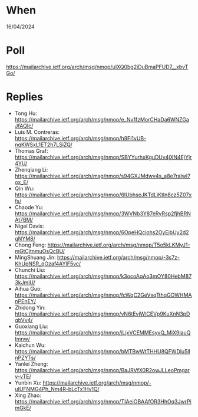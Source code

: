 # When

16/04/2024

# Poll

https://mailarchive.ietf.org/arch/msg/nmop/uIXQ0bg2iDuBmaPFUD7__xbvTGo/

# Replies

* Tong Hu: https://mailarchive.ietf.org/arch/msg/nmop/e_Nv1fzMorCHaDa6WNZGaJfAQIc/
* Luis M. Contreras: https://mailarchive.ietf.org/arch/msg/nmop/h9Fi1vUB-nqKWSxL1ET2h7LSiZQ/
* Thomas Graf: https://mailarchive.ietf.org/arch/msg/nmop/SBYYurhxKguDUv4jXN4EjYjr4YU/
* Zhenqiang Li: https://mailarchive.ietf.org/arch/msg/nmop/s94GXJMdwv4s_a8e7raIwI7ox_E/
* Qin Wu: https://mailarchive.ietf.org/arch/msg/nmop/6lUbhseJKTdLiKtIn8cz5Z07xfs/
* Chaode Yu: https://mailarchive.ietf.org/arch/msg/nmop/3WVNb3Y87eRyRsp2fjhBRNAt7BM/
* Nigel Davis: https://mailarchive.ietf.org/arch/msg/nmop/6OpeHQciohs2OyEjbUy2d2qNYM8/
* Chong Feng: https://mailarchive.ietf.org/arch/msg/nmop/T5o5kLKMyJ1-mGtCjtnmuOsQcBU/
* MingShuang Jin: https://mailarchive.ietf.org/arch/msg/nmop/-3s7z-KhUpNSR_qOzaf4AYlF5vc/
* Chunchi Liu: https://mailarchive.ietf.org/arch/msg/nmop/k3ocoAqAo3mOY80HebM873kJmiU/
* Aihua Guo: https://mailarchive.ietf.org/arch/msg/nmop/fcWqC2GeVxqTthqGOWHMAnPEnEY/
* Zhidong Yin: https://mailarchive.ietf.org/arch/msg/nmop/vN6tEvjWlCEVp9KuXnN3pDqbVv4/
* Guoxiang Liu: https://mailarchive.ietf.org/arch/msg/nmop/iLjxVCEMMEsyvQ_MiX9iauQImnw/
* Kaichun Wu: https://mailarchive.ietf.org/arch/msg/nmop/bMTBwWtTHHU8QFWDlu5llnPZYTs/
* Yanlei Zheng: https://mailarchive.ietf.org/arch/msg/nmop/BaJRVfX0R2owJLLeoPmgarv-vTE/
* Yunbin Xu: https://mailarchive.ietf.org/arch/msg/nmop/-uIUFNMG4Ph_Nm4R-bLcTx1Hv1Q/
* Xing Zhao: https://mailarchive.ietf.org/arch/msg/nmop/TIAeiOBAAfOR3HhOq3JwrPimGkE/
